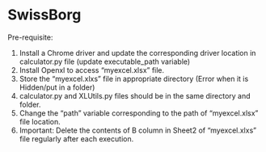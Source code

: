 # SwissBorg
Pre-requisite:
1. Install a Chrome driver and update the corresponding driver location in calculator.py file (update executable_path variable)
2. Install Openxl to access “myexcel.xlsx” file.
3. Store the “myexcel.xlxs” file in appropriate directory (Error when it is Hidden/put in a folder)
4. calculator.py and XLUtils.py files should be in the same directory and folder.
5. Change the “path” variable corresponding to the path of “myexcel.xlsx” file location.
6. Important: Delete the contents of B column in Sheet2 of “myexcel.xlxs” file regularly after each execution.

